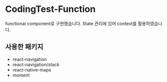 # CodingTest-Function

functional component로 구현했습니다. State 관리에 있어 context를 활용하였습니다.
    
    
## 사용한 패키지
- react-navigation
- react-navigation/stack
- react-native-maps
- moment